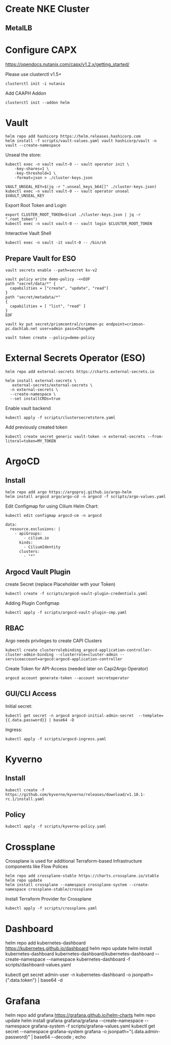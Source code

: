 # Create NKE Cluster
## MetalLB

# Configure CAPX
https://opendocs.nutanix.com/capx/v1.2.x/getting_started/

Please use clusterctl v1.5+
```
clusterctl init -i nutanix
```

Add CAAPH Addon
```
clusterctl init --addon helm
```

# Vault

```
helm repo add hashicorp https://helm.releases.hashicorp.com
helm install -f scripts/vault-values.yaml vault hashicorp/vault -n vault --create-namespace
```

Unseal the store:

```
kubectl exec -n vault vault-0 -- vault operator init \
    -key-shares=1 \
    -key-threshold=1 \
    -format=json > ./cluster-keys.json

VAULT_UNSEAL_KEY=$(jq -r ".unseal_keys_b64[]" ./cluster-keys.json)
kubectl exec -n vault vault-0 -- vault operator unseal $VAULT_UNSEAL_KEY
```

Export Root Token and Login

```
export CLUSTER_ROOT_TOKEN=$(cat ./cluster-keys.json | jq -r ".root_token")
kubectl exec -n vault vault-0 -- vault login $CLUSTER_ROOT_TOKEN
```

Interactive Vault Shell

```
kubectl exec -n vault -it vault-0 -- /bin/sh
``` 

## Prepare Vault for ESO

```
vault secrets enable --path=secret kv-v2

vault policy write demo-policy -<<EOF     
path "secret/data/*" {
  capabilities = ["create", "update", "read"]
}
path "secret/metadata/*"
{
  capabilities = [ "list", "read" ]
}
EOF

vault kv put secret/prismcentral/crimson-pc endpoint=crimson-pc.dachlab.net user=admin pass=ChangeMe

vault token create --policy=demo-policy
```

# External Secrets Operator (ESO)

```
helm repo add external-secrets https://charts.external-secrets.io

helm install external-secrets \
   external-secrets/external-secrets \
  -n external-secrets \
  --create-namespace \
  --set installCRDs=true
```

Enable vault backend
```
kubectl apply -f scripts/clustersecretstore.yaml
```

Add previously created token
```
kubectl create secret generic vault-token -n external-secrets --from-literal=token=MY_TOKEN
```

# ArgoCD
## Install

```
helm repo add argo https://argoproj.github.io/argo-helm
helm install argocd argo/argo-cd -n argocd -f scripts/argo-values.yaml

```

Edit Configmap for using Cilium Helm Chart:
```
kubectl edit configmap argocd-cm -n argocd
```

```
data:
  resource.exclusions: |
    - apiGroups:
        - cilium.io
      kinds:
        - CiliumIdentity
      clusters:
        - "*"
```

## Argocd Vault Plugin

create Secret (replace Placeholder with your Token)
```
kubectl create -f scripts/argocd-vault-plugin-credentials.yaml
```

Adding Plugin Configmap
```
kubectl apply -f scripts/argocd-vault-plugin-cmp.yaml
```

## RBAC
Argo needs privileges to create CAPI Clusters

```
kubectl create clusterrolebinding argocd-application-controller-cluster-admin-binding --clusterrole=cluster-admin --serviceaccount=argocd:argocd-application-controller
```

Create Token for API-Access (needed later on Capi2Argo Operator)
```
argocd account generate-token --account secretoperator
```

## GUI/CLI Access
Initial secret:
```
kubectl get secret -n argocd argocd-initial-admin-secret  --template={{.data.password}} | base64 -D
```

Ingress:
```
kubectl apply -f scripts/argocd-ingress.yaml
```

# Kyverno
## Install
```
kubectl create -f https://github.com/kyverno/kyverno/releases/download/v1.10.1-rc.1/install.yaml
```
## Policy
```
kubectl apply -f scripts/kyverno-policy.yaml
```

# Crossplane
Crossplane is used for additional Terraform-based Infrastructure components like Flow Polices

```
helm repo add crossplane-stable https://charts.crossplane.io/stable
helm repo update
helm install crossplane --namespace crossplane-system --create-namespace crossplane-stable/crossplane
```

Install Terraform Provider for Crossplane
```
kubectl apply -f scripts/crossplane.yaml
```

# Dashboard

helm repo add kubernetes-dashboard https://kubernetes.github.io/dashboard
helm repo update
helm install kubernetes-dashboard kubernetes-dashboard/kubernetes-dashboard --create-namespace --namespace kubernetes-dashboard -f scripts/dashboard-values.yaml

kubectl get secret admin-user -n kubernetes-dashboard -o jsonpath={".data.token"} | base64 -d


# Grafana

helm repo add grafana https://grafana.github.io/helm-charts
helm repo update
helm install grafana grafana/grafana --create-namespace --namespace grafana-system -f scripts/grafana-values.yaml
kubectl get secret --namespace grafana-system grafana -o jsonpath="{.data.admin-password}" | base64 --decode ; echo